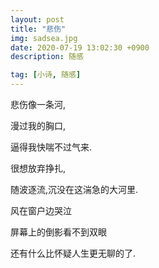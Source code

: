 ```yaml
---
layout: post
title: "悲伤"
img: sadsea.jpg
date: 2020-07-19 13:02:30 +0900
description: 随感

tag: [小诗, 随感]
---
```


悲伤像一条河,

漫过我的胸口,

逼得我快喘不过气来.

很想放弃挣扎,

随波逐流,沉没在这湍急的大河里.

风在窗户边哭泣

屏幕上的倒影看不到双眼

还有什么比怀疑人生更无聊的了.
